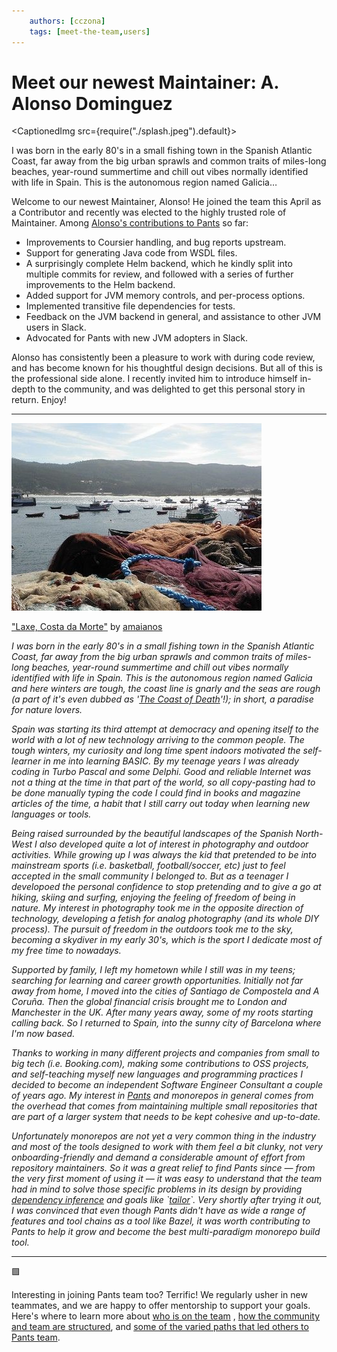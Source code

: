 ```yaml
---
    authors: [cczona]
    tags: [meet-the-team,users]
---
```


# Meet our newest Maintainer: A. Alonso Dominguez

<CaptionedImg src={require("./splash.jpeg").default}></CaptionedImg>

I was born in the early 80's in a small fishing town in the Spanish Atlantic Coast, far away from the big urban sprawls and common traits of miles-long beaches, year-round summertime and chill out vibes normally identified with life in Spain. This is the autonomous region named Galicia…

<!--truncate-->

Welcome to our newest Maintainer, Alonso! He joined the team this April as a Contributor and recently was elected to the highly trusted role of Maintainer. Among [Alonso's contributions to Pants](https://github.com/pantsbuild/pants/commits?author=alonsodomin) so far:

- Improvements to Coursier handling, and bug reports upstream.
- Support for generating Java code from WSDL files.
- A surprisingly complete Helm backend, which he kindly split into multiple commits for review, and followed with a series of further improvements to the Helm backend.
- Added support for JVM memory controls, and per-process options.
- Implemented transitive file dependencies for tests.
- Feedback on the JVM backend in general, and assistance to other JVM users in Slack.
- Advocated for Pants with new JVM adopters in Slack.

Alonso has consistently been a pleasure to work with during code review, and has become known for his thoughtful design decisions. But all of this is the professional side alone. I recently invited him to introduce himself in-depth to the community, and was delighted to get this personal story in return. Enjoy!

---

![](./coast-of-death.jpg)

["Laxe, Costa da Morte"](https://www.flickr.com/photos/24326886@N03/4204899447) by [amaianos](https://www.flickr.com/photos/aamaianos/)

_I was born in the early 80's in a small fishing town in the Spanish Atlantic Coast, far away from the big urban sprawls and common traits of miles-long beaches, year-round summertime and chill out vibes normally identified with life in Spain. This is the autonomous region named Galicia and here winters are tough, the coast line is gnarly and the seas are rough (a part of it's even dubbed as '[The Coast of Death](https://www.spain-holiday.com/Finisterre/articles/galicias-dramatic-coast-of-death)'!); in short, a paradise for nature lovers._

_Spain was starting its third attempt at democracy and opening itself to the world with a lot of new technology arriving to the common people. The tough winters, my curiosity and long time spent indoors motivated the self-learner in me into learning BASIC. By my teenage years I was already coding in Turbo Pascal and some Delphi. Good and reliable Internet was not a thing at the time in that part of the world, so all copy-pasting had to be done manually typing the code I could find in books and magazine articles of the time, a habit that I still carry out today when learning new languages or tools._

_Being raised surrounded by the beautiful landscapes of the Spanish North-West I also developed quite a lot of interest in photography and outdoor activities. While growing up I was always the kid that pretended to be into mainstream sports (i.e. basketball, football/soccer, etc) just to feel accepted in the small community I belonged to. But as a teenager I developoed the personal confidence to stop pretending and to give a go at hiking, skiing and surfing, enjoying the feeling of freedom of being in nature. My interest in photography took me in the opposite direction of technology, developing a fetish for analog photography (and its whole DIY process). The pursuit of freedom in the outdoors took me to the sky, becoming a skydiver in my early 30's, which is the sport I dedicate most of my free time to nowadays._

_Supported by family, I left my hometown while I still was in my teens; searching for learning and career growth opportunities. Initially not far away from home, I moved into the cities of Santiago de Compostela and A Coruña. Then the global financial crisis brought me to London and Manchester in the UK. After many years away, some of my roots starting calling back. So I returned to Spain, into the sunny city of Barcelona where I'm now based._

_Thanks to working in many different projects and companies from small to big tech (i.e. Booking.com), making some contributions to OSS projects, and self-teaching myself new languages and programming practices I decided to become an independent Software Engineer Consultant a couple of years ago. My interest in [Pants](https://pantsbuild.org/) and monorepos in general comes from the overhead that comes from maintaining multiple small repositories that are part of a larger system that needs to be kept cohesive and up-to-date._

_Unfortunately monorepos are not yet a very common thing in the industry and most of the tools designed to work with them feel a bit clunky, not very onboarding-friendly and demand a considerable amount of effort from repository maintainers. So it was a great relief to find Pants since — from the very first moment of using it — it was easy to understand that the team had in mind to solve those specific problems in its design by providing [dependency inference](https://www.pantsbuild.org/docs/how-does-pants-work#dependency-inference) and goals like \`[tailor](__GHOST_URL__/tailoring-pants-to-your-codebase/)\`. Very shortly after trying it out, I was convinced that even though Pants didn't have as wide a range of features and tool chains as a tool like Bazel, it was worth contributing to Pants to help it grow and become the best multi-paradigm monorepo build tool._

---

🟩

Interesting in joining Pants team too? Terrific! We regularly usher in new teammates, and we are happy to offer mentorship to support your goals. Here's where to learn more about [who is on the team](https://www.pantsbuild.org/docs/team) , [how the community and team are structured](https://www.pantsbuild.org/docs/the-pants-community), and [some of the varied paths that led others to Pants team](__GHOST_URL__/tag/meet-the-team/).